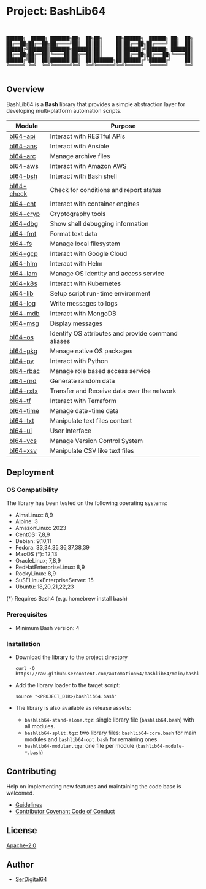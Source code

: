 # Project: BashLib64

```shell linenums="0"


██████╗  █████╗ ███████╗██╗  ██╗██╗     ██╗██████╗  ██████╗ ██╗  ██╗
██╔══██╗██╔══██╗██╔════╝██║  ██║██║     ██║██╔══██╗██╔════╝ ██║  ██║
██████╔╝███████║███████╗███████║██║     ██║██████╔╝███████╗ ███████║
██╔══██╗██╔══██║╚════██║██╔══██║██║     ██║██╔══██╗██╔═══██╗╚════██║
██████╔╝██║  ██║███████║██║  ██║███████╗██║██████╔╝╚██████╔╝     ██║
╚═════╝ ╚═╝  ╚═╝╚══════╝╚═╝  ╚═╝╚══════╝╚═╝╚═════╝  ╚═════╝      ╚═╝


```

## Overview

BashLib64 is a **Bash** library that provides a simple abstraction layer for developing multi-platform automation scripts.

| Module                                                             | Purpose                                            |
| ------------------------------------------------------------------ | -------------------------------------------------- |
| [bl64-api](https://automation64.github.io/bashlib64/bl64-api/)     | Interact with RESTful APIs                         |
| [bl64-ans](https://automation64.github.io/bashlib64/bl64-ans/)     | Interact with Ansible                              |
| [bl64-arc](https://automation64.github.io/bashlib64/bl64-arc/)     | Manage archive files                               |
| [bl64-aws](https://automation64.github.io/bashlib64/bl64-aws/)     | Interact with Amazon AWS                           |
| [bl64-bsh](https://automation64.github.io/bashlib64/bl64-bsh/)     | Interact with Bash shell                           |
| [bl64-check](https://automation64.github.io/bashlib64/bl64-check/) | Check for conditions and report status             |
| [bl64-cnt](https://automation64.github.io/bashlib64/bl64-cnt/)     | Interact with container engines                    |
| [bl64-cryp](https://automation64.github.io/bashlib64/bl64-cryp/)   | Cryptography tools                                 |
| [bl64-dbg](https://automation64.github.io/bashlib64/bl64-dbg/)     | Show shell debugging information                   |
| [bl64-fmt](https://automation64.github.io/bashlib64/bl64-fmt/)     | Format text data                                   |
| [bl64-fs](https://automation64.github.io/bashlib64/bl64-fs/)       | Manage local filesystem                            |
| [bl64-gcp](https://automation64.github.io/bashlib64/bl64-gcp/)     | Interact with Google Cloud                         |
| [bl64-hlm](https://automation64.github.io/bashlib64/bl64-hlm/)     | Interact with Helm                                 |
| [bl64-iam](https://automation64.github.io/bashlib64/bl64-iam/)     | Manage OS identity and access service              |
| [bl64-k8s](https://automation64.github.io/bashlib64/bl64-k8s/)     | Interact with Kubernetes                           |
| [bl64-lib](https://automation64.github.io/bashlib64/bl64-lib/)     | Setup script run-time environment                  |
| [bl64-log](https://automation64.github.io/bashlib64/bl64-log/)     | Write messages to logs                             |
| [bl64-mdb](https://automation64.github.io/bashlib64/bl64-mdb/)     | Interact with MongoDB                              |
| [bl64-msg](https://automation64.github.io/bashlib64/bl64-msg/)     | Display messages                                   |
| [bl64-os](https://automation64.github.io/bashlib64/bl64-os/)       | Identify OS attributes and provide command aliases |
| [bl64-pkg](https://automation64.github.io/bashlib64/bl64-pkg/)     | Manage native OS packages                          |
| [bl64-py](https://automation64.github.io/bashlib64/bl64-py/)       | Interact with Python                               |
| [bl64-rbac](https://automation64.github.io/bashlib64/bl64-rbac/)   | Manage role based access service                   |
| [bl64-rnd](https://automation64.github.io/bashlib64/bl64-rnd/)     | Generate random data                               |
| [bl64-rxtx](https://automation64.github.io/bashlib64/bl64-rxtx/)   | Transfer and Receive data over the network         |
| [bl64-tf](https://automation64.github.io/bashlib64/bl64-tf/)       | Interact with Terraform                            |
| [bl64-time](https://automation64.github.io/bashlib64/bl64-time/)   | Manage date-time data                              |
| [bl64-txt](https://automation64.github.io/bashlib64/bl64-txt/)     | Manipulate text files content                      |
| [bl64-ui](https://automation64.github.io/bashlib64/bl64-ui/)       | User Interface                                     |
| [bl64-vcs](https://automation64.github.io/bashlib64/bl64-vcs/)     | Manage Version Control System                      |
| [bl64-xsv](https://automation64.github.io/bashlib64/bl64-xsv/)     | Manipulate CSV like text files                     |

## Deployment

### OS Compatibility

The library has been tested on the following operating systems:

- AlmaLinux: 8,9
- Alpine: 3
- AmazonLinux: 2023
- CentOS: 7,8,9
- Debian: 9,10,11
- Fedora: 33,34,35,36,37,38,39
- MacOS (*): 12,13
- OracleLinux; 7,8,9
- RedHatEnterpriseLinux: 8,9
- RockyLinux: 8,9
- SuSELinuxEnterpriseServer: 15
- Ubuntu: 18,20,21,22,23

(*) Requires Bash4 (e.g. homebrew install bash)

### Prerequisites

- Minimum Bash version: 4

### Installation

- Download the library to the project directory

  ```shell
  curl -O https://raw.githubusercontent.com/automation64/bashlib64/main/bashlib64.bash
  ```

- Add the library loader to the target script:

  ```shell
  source "<PROJECT_DIR>/bashlib64.bash"
  ```

- The library is also available as release assets:
  - `bashlib64-stand-alone.tgz`: single library file (`bashlib64.bash`) with all modules.
  - `bashlib64-split.tgz`: two library files: `bashlib64-core.bash` for main modules and `bashlib64-opt.bash` for remaining ones.
  - `bashlib64-modular.tgz`: one file per module (`bashlib64-module-*.bash`)

## Contributing

Help on implementing new features and maintaining the code base is welcomed.

- [Guidelines](https://github.com/automation64/bashlib64/blob/main/CONTRIBUTING.md)
- [Contributor Covenant Code of Conduct](https://github.com/automation64/bashlib64/blob/main/CODE_OF_CONDUCT.md)

## License

[Apache-2.0](https://www.apache.org/licenses/LICENSE-2.0.txt)

## Author

- [SerDigital64](https://github.com/serdigital64)
